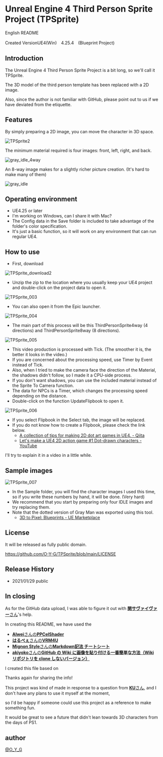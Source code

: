 # Unreal Engine 4 Third Person Sprite Project (TPSprite)
English README

Created VersionUE4(Win)　4.25.4　(Blueprint Project)


## Introduction
The Unreal Engine 4 Third Person Sprite Project is a bit long, so we'll call it TPSprite.

The 3D model of the third person template has been replaced with a 2D image.

Also, since the author is not familiar with GitHub, please point out to us if we have deviated from the etiquette.

## Features
By simply preparing a 2D image, you can move the character in 3D space.

![TPSprite2](https://user-images.githubusercontent.com/62424367/106193927-81586a80-61f1-11eb-9eb9-da26bba331b7.gif)

The minimum material required is four images: front, left, right, and back.

![gray_idle_4way](https://user-images.githubusercontent.com/62424367/106199342-a6041080-61f8-11eb-9e9d-4c766d37dc5f.png)

An 8-way image makes for a slightly richer picture creation. (It's hard to make many of them)

![gray_idle](https://user-images.githubusercontent.com/62424367/106199357-ad2b1e80-61f8-11eb-9474-bc1a0762eda1.png)

## Operating environment
- UE4.25 or later
- I'm working on Windows, can I share it with Mac?
- The Config data in the Save folder is included to take advantage of the folder's color specification.
- It's just a basic function, so it will work on any environment that can run regular UE4.

## How to use
- First, download

![TPSprite_download2](https://user-images.githubusercontent.com/62424367/106183353-75fe4280-61e3-11eb-8b74-b1c2e51bba05.jpg)

- Unzip the zip to the location where you usually keep your UE4 project and double-click on the project data to open it.

![TPSprite_003](https://user-images.githubusercontent.com/62424367/106184384-cfb33c80-61e4-11eb-8abc-1ca02876bae7.jpg)

- You can also open it from the Epic launcher.

![TPSprite_004](https://user-images.githubusercontent.com/62424367/106185900-d773e080-61e6-11eb-9e6d-671cca8a18b1.jpg)

- The main part of this process will be this ThirdPersonSprite4way (4 directions) and ThirdPersonSprite8way (8 directions).

![TPSprite_005](https://user-images.githubusercontent.com/62424367/106186737-0179d280-61e8-11eb-9fb2-f43d51b63993.jpg)

- This video production is processed with Tick. (The smoother it is, the better it looks in the video.)
- If you are concerned about the processing speed, use Timer by Event instead of Tick.
- Also, when I tried to make the camera face the direction of the Material, the shadows didn't follow, so I made it a CPU-side process.
- If you don't want shadows, you can use the included material instead of the Sprite To Camera function.
- The data for NPCs is a Timer, which changes the processing speed depending on the distance.
- Double-click on the function UpdateFlipbook to open it.

![TPSprite_006](https://user-images.githubusercontent.com/62424367/106187779-697ce880-61e9-11eb-8ea6-cfbc88c0d324.jpg)

- If you select Flipbook in the Select tab, the image will be replaced.
- If you do not know how to create a Flipbook, please check the link below.
  - [A collection of tips for making 2D dot art games in UE4. - Qiita](https://qiita.com/O_Y_G/items/cc1b4920a2b4a6bfd921)
  - [Let's make a UE4 2D action game #1 Dot-drawn characters -YouTube](https://youtu.be/fo3xTxEyq-w)

I'll try to explain it in a video in a little while.

## Sample images
![TPSprite_007](https://user-images.githubusercontent.com/62424367/106200576-88d04180-61fa-11eb-9da4-0b379251f0da.jpg)

- In the Sample folder, you will find the character images I used this time, so if you write these numbers by hand, it will be done. (Very hard)
- We recommend that you start by preparing only four IDLE images and try replacing them.
- Note that the dotted version of Gray Man was exported using this tool.
  - [3D to Pixel: Blueprints - UE Marketplace](https://www.unrealengine.com/marketplace/ja/product/3d-to-pixels)

## License
It will be released as fully public domain.

https://github.com/O-Y-G/TPSprite/blob/main/LICENSE

## Release History
- 2021/01/29 public

## In closing
As for the GitHub data upload, I was able to figure it out with [**関サヴァイヴァー**さん](https://twitter.com/seki_survivor/status/1354034438389129216?s=20)'s help.

In creating this README, we have used the
- [**Alwei**さんの**PPCelShader**](https://github.com/alwei/PPCelShader)
- [**はるべぇ**さんの**VRM4U**](https://github.com/ruyo/VRM4U)
- [**Mignon Style**さんの**Markdown記法 チートシート**](https://gist.github.com/mignonstyle/083c9e1651d7734f84c99b8cf49d57fa)
- [**akiyoko**さんの**GitHub の Wiki に画像を貼り付ける一番簡単な方法（Wiki リポジトリを clone しないバージョン）**](https://akiyoko.hatenablog.jp/entry/2016/08/30/051708)

I created this file based on

Thanks again for sharing the info!

This project was kind of made in response to a question from [**KU**さん](https://twitter.com/KUforRPGmv), and I don't have any plans to use it myself at the moment, 

so I'd be happy if someone could use this project as a reference to make something fun.

It would be great to see a future that didn't lean towards 3D characters from the days of PS1.

## author
[@O_Y_G](https://twitter.com/O_Y_G)
